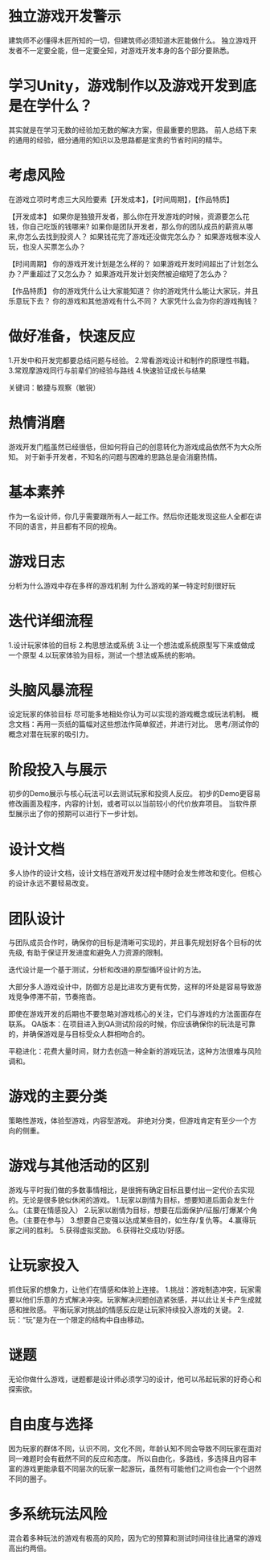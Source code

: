 # 独立游戏开发警示
建筑师不必懂得木匠所知的一切，但建筑师必须知道木匠能做什么。
独立游戏开发者不一定要全能，但一定要全知，对游戏开发本身的各个部分要熟悉。

# 学习Unity，游戏制作以及游戏开发到底是在学什么？
其实就是在学习无数的经验加无数的解决方案，但最重要的思路。
前人总结下来的通用的经验，细分通用的知识以及思路都是宝贵的节省时间的精华。

# 考虑风险
在游戏立项时考虑三大风险要素【开发成本】，【时间周期】，【作品特质】

【开发成本】
如果你是独狼开发者，那么你在开发游戏的时候，资源要怎么花钱，你自己吃饭的钱哪来?
如果你是团队开发者，那么你的团队成员的薪资从哪来,你怎么去找到投资人？
如果钱花完了游戏还没做完怎么办？
如果游戏根本没人玩，也没人买票怎么办？

【时间周期】
你的游戏开发计划是怎么样的？
如果游戏开发时间超出了计划怎么办？严重超过了又怎么办？
如果游戏开发计划突然被迫缩短了怎么办？

【作品特质】
你的游戏凭什么让大家能知道？
你的游戏凭什么能让大家玩，并且乐意玩下去？
你的游戏和其他游戏有什么不同？
大家凭什么会为你的游戏掏钱？

# 做好准备，快速反应
1.开发中和开发完都要总结问题与经验。
2.常看游戏设计和制作的原理性书籍。
3.常观摩游戏同行与前辈们的经验与路线
4.快速验证成长与结果

关键词：敏捷与观察（敏锐）

# 热情消磨
游戏开发门槛虽然已经很低，但如何将自己的创意转化为游戏成品依然不为大众所知。
对于新手开发者，不知名的问题与困难的思路总是会消磨热情。

# 基本素养
作为一名设计师，你几乎需要跟所有人一起工作。然后你还能发现这些人全都在讲不同的语言，并且都有不同的视角。

# 游戏日志
分析为什么游戏中存在多样的游戏机制
为什么游戏的某一特定时刻很好玩

# 迭代详细流程
1.设计玩家体验的目标
2.构思想法或系统
3.让一个想法或系统原型写下来或做成一个原型
4.以玩家体验为目标，测试一个想法或系统的影响。

# 头脑风暴流程
设定玩家的体验目标
尽可能多地相处你认为可以实现的游戏概念或玩法机制。
概念文档：再用一页纸的篇幅对这些想法作简单叙述，并进行对比。
思考/测试你的概念对潜在玩家的吸引力。

# 阶段投入与展示
初步的Demo展示与核心玩法可以去测试玩家和投资人反应。
初步的Demo更容易修改画面及程序，内容的计划，或者可以以当前较小的代价放弃项目。
当软件原型展示出了你的预期可以进行下一步计划。

# 设计文档
多人协作的设计文档，设计文档在游戏开发过程中随时会发生修改和变化。但核心的设计永远不要轻易改变。

# 团队设计
与团队成员合作时，确保你的目标是清晰可实现的，并且事先规划好各个目标的优先级,
有助于保证开发进度和避免人力资源的限制。

迭代设计是一个基于测试，分析和改进的原型循环设计的方法。

大部分多人游戏设计中，防御方总是比进攻方更有优势，这样的坏处是容易导致游戏竞争停滞不前，节奏拖沓。

即使在游戏开发的后期也不要忽略对游戏核心的关注，它们与游戏的方法面面存在联系。
QA版本：在项目进入到QA测试阶段的时候，你应该确保你的玩法是可靠的，并确保游戏是与目标受众人群相吻合的。

平稳进化：花费大量时间，财力去创造一种全新的游戏玩法，这种方法很难与风险调和。

# 游戏的主要分类
策略性游戏，体验型游戏，内容型游戏。
非绝对分类，但游戏肯定有至少一个方向的侧重。

# 游戏与其他活动的区别
游戏与平时我们做的多数事情相比，是很拥有确定目标且要付出一定代价去实现的。无论是很多貌似休闲的游戏。
1.玩家以剧情为目标，想要知道后面会发生什么。（主要在情感投入）
2.玩家以剧情为目标，想要在后面保护/征服/打爆某个角色。（主要在参与）
3.想要自己变强以达成某些目的，如生存/复仇等。
4.赢得玩家之间的胜利。
5.获得虚拟奖励。
6.获得社交成功/好感。

# 让玩家投入
抓住玩家的想象力，让他们在情感和体验上连接。
1.挑战：游戏制造冲突，玩家需要以他们乐意的方式解决冲突。玩家解决问题创造紧张感，并以此让关卡产生成就感和挫败感。
平衡玩家对挑战的情感反应是让玩家持续投入游戏的关键。
2.玩：“玩”是为在一个限定的结构中自由移动。

# 谜题
无论你做什么游戏，谜题都是设计师必须学习的设计，他可以吊起玩家的好奇心和探索欲。

# 自由度与选择
因为玩家的群体不同，认识不同，文化不同，年龄认知不同会导致不同玩家在面对同一难题时会有截然不同的反应和态度。
所以自由化，多路线，多选择且内容丰富的游戏更能承载不同层次的玩家一起游玩，虽然有可能他们之间也会一个个迥然不同的圈子。

# 多系统玩法风险
混合着多种玩法的游戏有极高的风险，因为它的预算和测试时间往往比通常的游戏高出约两倍。
